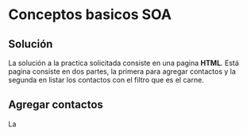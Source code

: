 # Conceptos basicos SOA
## Solución
La solución a la practica solicitada consiste en una pagina **HTML**.
Está pagina consiste en dos partes, la primera para agregar contactos
y la segunda en listar los contactos con el filtro que es el carne.
## Agregar contactos
La 
